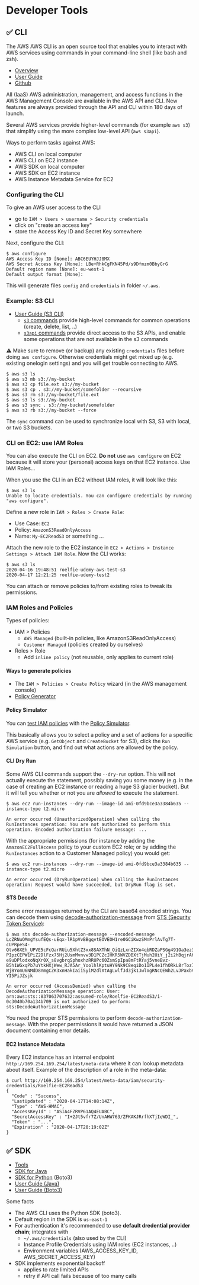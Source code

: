 # Developer Tools

## :white_check_mark: CLI

The AWS AWS CLI is an open source tool that enables you to interact with AWS services using commands in your command-line shell (like bash and zsh).

* [Overview](https://aws.amazon.com/cli/)
* [User Guide](https://docs.aws.amazon.com/cli/)
* [Github](https://github.com/aws/aws-cli)

All (IaaS) AWS administration, management, and access functions in the AWS Management Console are available in the AWS API and CLI. New features are always provided through the API and CLI within 180 days of launch.

Several AWS services provide higher-level commands (for example `aws s3`) that simplify using the more complex low-level API (`aws s3api`).

Ways to perform tasks against AWS:
* AWS CLI on local computer
* AWS CLI on EC2 instance
* AWS SDK on local computer
* AWS SDK on EC2 instance
* AWS Instance Metadata Service for EC2

### Configuring the CLI

To give an AWS user access to the CLI
* go to `IAM > Users > username > Security credentials`
* click on "create an access key"
* store the Access Key ID and Secret Key somewhere

Next, configure the CLI:
```
$ aws configure
AWS Access Key ID [None]: ABC6EUYHJJ8MX
AWS Secret Access Key [None]: LBe+RhkCgFKN45Pd/s9Dfmzm0BbyGrG
Default region name [None]: eu-west-1 
Default output format [None]:
```

This will generate files `config` and `credentials` in folder `~/.aws`.

### Example: S3 CLI

* [User Guide (S3 CLI)](https://docs.aws.amazon.com/cli/latest/userguide/cli-services-s3.html)
  * [`s3` commands](https://docs.aws.amazon.com/cli/latest/userguide/cli-services-s3-commands.html) provide high-level commands for common operations (create, delete, list, ..)
  * [`s3api` commands](https://docs.aws.amazon.com/cli/latest/userguide/cli-services-s3-apicommands.html) provide direct access to the S3 APIs, and enable some operations that are not available in the s3 commands

:warning: Make sure to remove (or backup) any existing `credentials` files before doing `aws configure`. Otherwise credentials might get mixed up (e.g. existing onelogin settings) and you will get trouble connecting to AWS.

```
$ aws s3 ls
$ aws s3 mb s3://my-bucket
$ aws s3 cp file.ext s3://my-bucket
$ aws s3 cp . s3://my-bucket/somefolder --recursive
$ aws s3 rm s3://my-bucket/file.ext
$ aws s3 ls s3://my-bucket
$ aws s3 sync . s3://my-bucket/somefolder
$ aws s3 rb s3://my-bucket --force
```

The `sync` command can be used to synchronize local with S3, S3 with local, or two S3 buckets.

### CLI on EC2: use IAM Roles

You can also execute the CLI on EC2. **Do not** use `aws configure` on EC2 because it will store your (personal) access keys on that EC2 instance. Use IAM Roles...

When you use the CLI in an EC2 without IAM roles, it will look like this:
```
$ aws s3 ls
Unable to locate credentials. You can configure credentials by running "aws configure".
```

Define a new role in `IAM > Roles > Create Role`:
* Use Case: `EC2`
* Policy: `AmazonS3ReadOnlyAccess`
* Name: `My-EC2ReadS3` or something ...

Attach the new role to the EC2 instance in `EC2 > Actions > Instance Settings > Attach IAM Role`. Now the CLI works:

```
$ aws s3 ls
2020-04-16 19:48:51 roelfie-udemy-aws-test-s3
2020-04-17 12:21:25 roelfie-udemy-test2
```

You can attach or remove policies to/from existing roles to tweak its permissions.

### IAM Roles and Policies

Types of policies:
* IAM > Policies
  * `AWS Managed` (built-in policies, like AmazonS3ReadOnlyAccess)
  * `Customer Managed` (policies created by ourselves)
* Roles > Role
  * Add `inline policy` (not reusable, only applies to current role)

#### Ways to generate policies

* The `IAM > Policies > Create Policy` wizard (in the AWS management console)
* [Policy Generator](https://awspolicygen.s3.amazonaws.com/policygen.html)

#### Policy Simulator

You can [test IAM policies](https://docs.aws.amazon.com/IAM/latest/UserGuide/access_policies_testing-policies.html) with the [Policy Simulator](https://policysim.aws.amazon.com/).

This basically allows you to select a policy and a set of actions for a specific AWS service (e.g. `GetObject` and `CreateBucket` for S3), click the `Run Simulation` button, and find out what actions are allowed by the policy.

#### CLI Dry Run

Some AWS CLI commands support the `--dry-run` option. This will not actually execute the statement, possibly saving you some money (e.g. in the case of creating an EC2 instance or reading a huge S3 glacier bucket). But it will tell you whether or not you are *allowed* to execute the statement.

```
$ aws ec2 run-instances --dry-run --image-id ami-0fd9bce3a3384b635 --instance-type t2.micro

An error occurred (UnauthorizedOperation) when calling the RunInstances operation: You are not authorized to perform this operation. Encoded authorization failure message: ...
```

With the appropriate permissions (for instance by adding the `AmazonEC2FullAccess` policy to your custom EC2 role; or by adding the `RunInstances` action to a Customer Managed policy) you would get:

```
$ aws ec2 run-instances --dry-run --image-id ami-0fd9bce3a3384b635 --instance-type t2.micro

An error occurred (DryRunOperation) when calling the RunInstances operation: Request would have succeeded, but DryRun flag is set.
```

#### STS Decode

Some error messages returned by the CLI are base64 encoded strings. You can decode them using [decode-authorization-message](https://docs.aws.amazon.com/cli/latest/reference/sts/decode-authorization-message.html) from [STS (Security Token Service)](https://docs.aws.amazon.com/STS/latest/APIReference/Welcome.html):

```
$ aws sts decode-authorization-message --encoded-message LcZRNuOMmgYsufEQs-uEqx-lR1pVvBBgqvtEOVEOH1re0GCiKwzSMnPrlAvTg7T-cUPRpeS4-Qtv66XEh_UPVE5cFcQarRUiu5XhtZ3xx8SAXThN_OiQzLxnZIXo4qbRDZaPSGg491Oa3ez3hBVpbQMJuRXasX4_wEUwirmb5TI-PIpzCEPW1PiZ2DlFzx75Hj2UsmMvnvw3D1PCZcIHKR5WVZDBXtTjMuh2UiY_j2i2hBqjrA6oWDo2DqGr92n-e9uDPlodxoNqXr0X_s8vgbrqSphoxhzRRUPc60ZsmSpIpa8mFtRYaj5vneBvz-B5h1WGxqPb7uYtkHXjWew_RJA5Ar_YoolhlKptuHY9Nk9C8eqiDo1IPL4e1fhORkL8rToz791Qd48wz3w3moxXOvM7kZVNcYMCdGVAN8GToiG_LYxxm9KyqF-WjBYomU6NMdD8YmgCZK3xnHakIaii5yiM2dlXtAgLwlfJd3jk1JwlVgRNcQEWh2LvJPaxbVIf2_Sw0HOKWm68IYCl176ZesJA0QjnhbF94wxPdTyuYraBK0D0XPCGyHyLlyCT521HEwqi9CitdcSuzlFHcRo1nz4WX_nwZii30_TOuP9O8cW3waG2Nf1HPeHA0eGbHnz42AoYlZ84jBCO6_y3Jbj7IK_pGOQjzSccI0wg9puiVgpf4o6oyAEDsw3g-YI5PiJZsjk

An error occurred (AccessDenied) when calling the DecodeAuthorizationMessage operation: User: arn:aws:sts::837063707632:assumed-role/Roelfie-EC2ReadS3/i-0c3040b70a134b709 is not authorized to perform: sts:DecodeAuthorizationMessage
```

You need the proper STS permissions to perform `decode-authorization-message`. With the proper permissions it would have returned a JSON document containing error details.

#### EC2 Instance Metadata

Every EC2 instance has an internal endpoint `http://169.254.169.254/latest/meta-data` where it can lookup metadata about itself. Example of the description of a role in the meta-data:

```
$ curl http://169.254.169.254/latest/meta-data/iam/security-credentials/Roelfie-EC2ReadS3
{
  "Code" : "Success",
  "LastUpdated" : "2020-04-17T14:08:14Z",
  "Type" : "AWS-HMAC",
  "AccessKeyId" : "ASIA4FZRVP61AQ4EUABC",
  "SecretAccessKey" : "I+2Jt5vfr7Z/UnAHW763/ZFKAKJRrfhXTjIeWDI_",
  "Token" : "...",
  "Expiration" : "2020-04-17T20:19:02Z"
}
```

## :white_check_mark: SDK

* [Tools](https://aws.amazon.com/tools/)
* [SDK for Java](https://aws.amazon.com/sdk-for-java/)
* [SDK for Python](https://aws.amazon.com/sdk-for-python/) (Boto3)
* [User Guide (Java)](https://docs.aws.amazon.com/sdk-for-java/v2/developer-guide/welcome.html)
* [User Guide (Boto3)](https://boto3.amazonaws.com/v1/documentation/api/latest/index.html)

Some facts
* The AWS CLI uses the Python SDK (boto3).
* Default region in the SDK is `us-east-1`
* For authentication it's recommended to use **default dredential provider chain**; integrates with
  * `~/.aws/credentials` (also used by the CLI) 
  * Instance Profile Credentials using IAM roles (EC2 instances, ..)
  * Environment variables (AWS_ACCESS_KEY_ID, AWS_SECRET_ACCESS_KEY)
* SDK implements exponential backoff
  * applies to rate limited APIs
  * retry if API call fails because of too many calls


